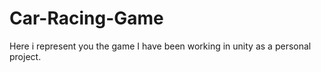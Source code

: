 # Car-Racing-Game
Here i represent you the game I have been working in unity as a personal project.
